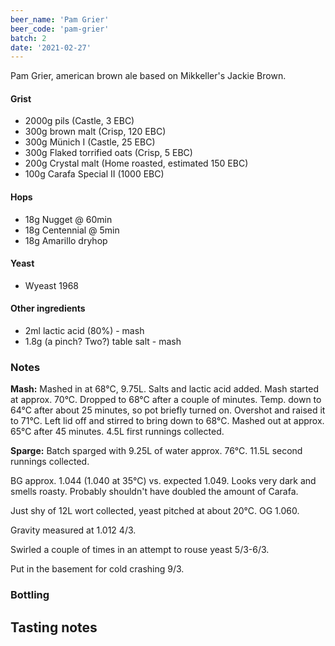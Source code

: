```yaml
---
beer_name: 'Pam Grier'
beer_code: 'pam-grier'
batch: 2
date: '2021-02-27'
---
```


Pam Grier, american brown ale based on Mikkeller's Jackie Brown.

#### Grist
- 2000g pils (Castle, 3 EBC)
- 300g brown malt (Crisp, 120 EBC)
- 300g Münich I (Castle, 25 EBC)
- 300g Flaked torrified oats (Crisp, 5 EBC)
- 200g Crystal malt (Home roasted, estimated 150 EBC)
- 100g Carafa Special II (1000 EBC)

#### Hops
- 18g Nugget @ 60min
- 18g Centennial @ 5min
- 18g Amarillo dryhop

#### Yeast
- Wyeast 1968

#### Other ingredients
- 2ml lactic acid (80%) - mash
- 1.8g (a pinch? Two?) table salt - mash

### Notes
**Mash:** Mashed in at 68°C, 9.75L. Salts and lactic acid added. Mash started at approx. 70°C. Dropped to 68°C after a couple of minutes. Temp. down to 64°C after about 25 minutes, so pot briefly turned on. Overshot and raised it to 71°C. Left lid off and stirred to bring down to 68°C. Mashed out at approx. 65°C after 45 minutes. 4.5L first runnings collected.

**Sparge:** Batch sparged with 9.25L of water approx. 76°C. 11.5L second runnings collected.

BG approx. 1.044 (1.040 at 35°C) vs. expected 1.049. Looks very dark and smells roasty. Probably shouldn't have doubled the amount of Carafa.

Just shy of 12L wort collected, yeast pitched at about 20°C. OG 1.060.

Gravity measured at 1.012 4/3.

Swirled a couple of times in an attempt to rouse yeast 5/3-6/3.

Put in the basement for cold crashing 9/3.

### Bottling


## Tasting notes

